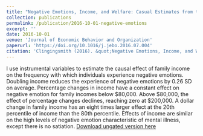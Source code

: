 ```yaml
---
title: "Negative Emotions, Income, and Welfare: Casual Estimates from the PSID"
collection: publications
permalink: /publication/2016-10-01-negative-emotions
excerpt: ''
date: 2016-10-01
venue: 'Journal of Economic Behavior and Organization'
paperurl: 'https://doi.org/10.1016/j.jebo.2016.07.004'
citation: 'Clingingsmith (2016). &quot;Negative Emotions, Income, and Welfare: Casual Estimates from the PSID&quot; <i>Journal of Economic Behavior and Organization</i>. 130, 1-19.'
---
```

I use instrumental variables to estimate the causal effect of family income on the frequency with which individuals experience negative emotions. Doubling income reduces the experience of negative emotions by 0.26 SD on average. Percentage changes in income have a constant effect on negative emotion for family incomes below $80,000. Above $80,000, the effect of percentage changes declines, reaching zero at $200,000. A dollar change in family income has an eight times larger effect at the 20th percentile of income than the 80th percentile. Effects of income are similar on the high levels of negative emotion characteristic of mental illness, except there is no satiation.
[Download ungated version here](https://osf.io/preprints/socarxiv/q2mxt/)
